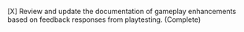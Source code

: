[X] Review and update the documentation of gameplay enhancements based on feedback responses from playtesting. (Complete)